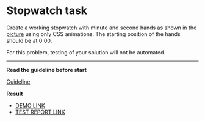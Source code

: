 # Stopwatch task

Create a working stopwatch with minute and second hands as shown in the [picture](stopwatch.png) using only CSS animations. The starting position of the hands should be at 0:00.

For this problem, testing of your solution will not be automated.

---
**Read the guideline before start**

[Guideline](https://github.com/mate-academy/layout_task-guideline/blob/master/README.md)

**Result**

- [DEMO LINK](https://bohdanmelvic.github.io/layout_stop-watch/)
- [TEST REPORT LINK](https://bohdanmelvic.github.io/layout_stop-watch/report/html_report/)
